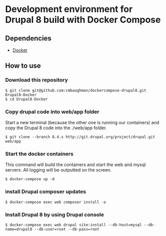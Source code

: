 # Development environment for Drupal 8 build with Docker Compose

## Dependencies

* [Docker](https://www.docker.com/)

## How to use

### Download this repository

	$ git clone git@github.com:cmbaughman/dockercompose-drupal8.git Drupal8-Docker
	$ cd Drupal8-Docker

### Copy drupal code into web/app folder

Start a new terminal (because the other one is running our containers) and copy the Drupal 8 code into the ./web/app folder.

	$ git clone --branch 8.4.x http://git.drupal.org/project/drupal.git web/app

### Start the docker containers

This command will build the containers and start the web and mysql servers. All logging will be outputted on the screen.

	$ docker-compose up -d

### install Drupal composer updates

	$ docker-compose exec web composer install -o

### Install Drupal 8 by using Drupal console

	$ docker-compose exec web drupal site:install --db-host=mysql --db-name=drupal8 --db-user=root --db-pass=root
